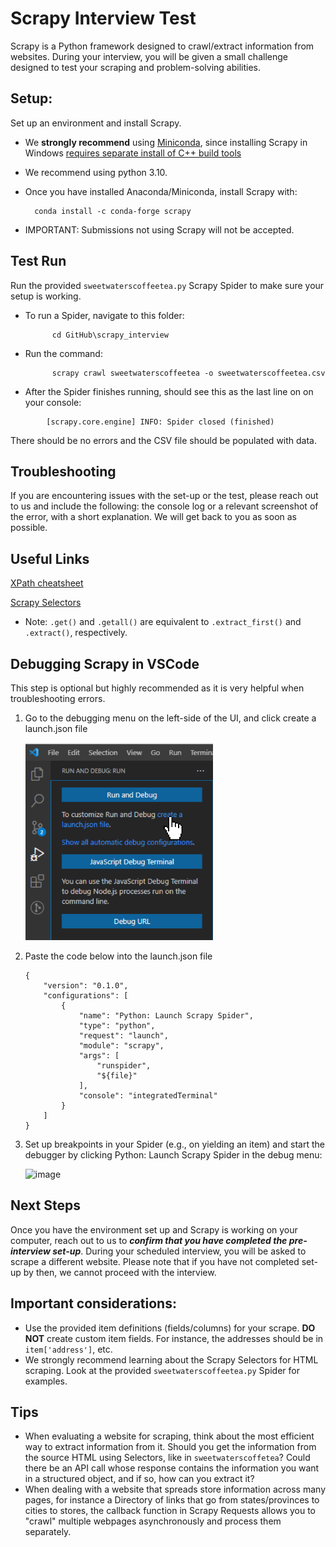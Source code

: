 # Scrapy Interview Test
Scrapy is a Python framework designed to crawl/extract information from websites. During your interview, you will be given a small challenge designed to test your scraping and problem-solving abilities. 
## Setup:
Set up an environment and install Scrapy. 
- We **strongly recommend** using [Miniconda](https://docs.conda.io/projects/miniconda/en/latest/), since installing Scrapy in Windows [requires separate install of C++ build tools](https://docs.scrapy.org/en/latest/intro/install.html#windows)
- We recommend using python 3.10.
- Once you have installed Anaconda/Miniconda, install Scrapy with: 
 
        conda install -c conda-forge scrapy
- IMPORTANT: Submissions not using Scrapy will not be accepted.
## Test Run
Run the provided `sweetwaterscoffeetea.py` Scrapy Spider to make sure your setup is working.
- To run a Spider, navigate to this folder:
  ```
        cd GitHub\scrapy_interview
  ```
- Run the command:
  ```
        scrapy crawl sweetwaterscoffeetea -o sweetwaterscoffeetea.csv
  ```
- After the Spider finishes running, should see this as the last line on on your console:
```
        [scrapy.core.engine] INFO: Spider closed (finished)
```
There should be no errors and the CSV file should be populated with data.

## Troubleshooting
If you are encountering issues with the set-up or the test, please reach out to us and include the following: the console log or a relevant screenshot of the error, with a short explanation. We will get back to you as soon as possible.

## Useful Links
[XPath cheatsheet](https://devhints.io/xpath)

[Scrapy Selectors](https://docs.scrapy.org/en/latest/topics/selectors.html)

- Note: `.get()` and `.getall()` are equivalent to `.extract_first()` and `.extract()`, respectively.

## Debugging Scrapy in VSCode
This step is optional but highly recommended as it is very helpful when troubleshooting errors.

1. Go to the debugging menu on the left-side of the UI, and click create a launch.json file

    <img src="images/2022-05-24 10_16_13-OverlayWindow.png" width = 300px/>

2. Paste the code below into the launch.json file
    ```
    {
        "version": "0.1.0",
        "configurations": [
            {
                "name": "Python: Launch Scrapy Spider",
                "type": "python",
                "request": "launch",
                "module": "scrapy",
                "args": [
                    "runspider",
                    "${file}"
                ],
                "console": "integratedTerminal"
            }
        ]
    }
    ```
3. Set up breakpoints in your Spider (e.g., on yielding an item) and start the debugger by clicking Python: Launch Scrapy Spider in the debug menu:

    <img width="604" alt="image" src="https://github.com/ChainXY/scrapy_interview/assets/22741899/b16c3718-56e6-41cc-a61b-df601615d73f">


## Next Steps
Once you have the environment set up and Scrapy is working on your computer, reach out to us to <b>*confirm that you have completed the pre-interview set-up*</b>. During your scheduled interview, you will be asked to scrape a different website. Please note that if you have not completed set-up by then, we cannot proceed with the interview.


## Important considerations:
- Use the provided item definitions (fields/columns) for your scrape. **DO NOT** create custom item fields. For instance, the addresses should be in `item['address']`, etc.
- We strongly recommend learning about the Scrapy Selectors for HTML scraping. Look at the provided `sweetwaterscoffeetea.py` Spider for examples.

## Tips
- When evaluating a website for scraping, think about the most efficient way to extract information from it. Should you get the information from the source HTML using Selectors, like in `sweetwaterscoffetea`? Could there be an API call whose response contains the information you want in a structured object, and if so, how can you extract it?
- When dealing with a website that spreads store information across many pages, for instance a Directory of links that go from states/provinces to cities to stores, the callback function in Scrapy Requests allows you to "crawl" multiple webpages asynchronously and process them separately.
